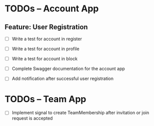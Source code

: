 # TODOs – Account App

## Feature: User Registration
- [ ] Write a test for account in register
- [ ] Write a test for account in profile
- [ ] Write a test for account in block
- [ ] Complete Swagger documentation for the account app
- [ ] Add notification after successful user registration


# TODOs – Team App

- [ ] Implement signal to create TeamMembership after invitation or join request is accepted